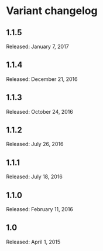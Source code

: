# Variant changelog

## 1.1.5

Released: January 7, 2017

## 1.1.4

Released: December 21, 2016

## 1.1.3

Released: October 24, 2016

## 1.1.2

Released: July 26, 2016

## 1.1.1

Released: July 18, 2016

## 1.1.0

Released: February 11, 2016

## 1.0

Released: April 1, 2015
